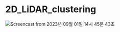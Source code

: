 # 2D_LiDAR_clustering

![Screencast from 2023년 09월 01일 14시 45분 43초](https://github.com/JJiwonYoon/j_LiDAR/assets/140385473/82676556-fd26-4637-a3c1-fffd16bfff5a)
